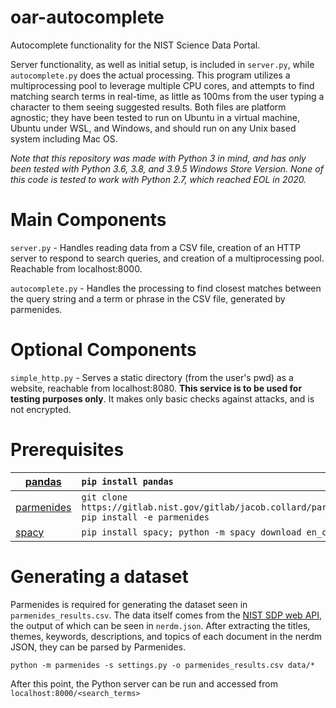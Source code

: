 # oar-autocomplete
Autocomplete functionality for the NIST Science Data Portal.

Server functionality, as well as initial setup, is included in `server.py`, while `autocomplete.py` does the actual processing. This program utilizes a multiprocessing pool to leverage multiple CPU cores, and attempts to find matching search terms in real-time, as little as 100ms from the user typing a character to them seeing suggested results. Both files are platform agnostic; they have been tested to run on Ubuntu in a virtual machine, Ubuntu under WSL, and Windows, and should run on any Unix based system including Mac OS.

*Note that this repository was made with Python 3 in mind, and has only been tested with Python 3.6, 3.8, and 3.9.5 Windows Store Version. None of this code is tested to work with Python 2.7, which reached EOL in 2020.*

# Main Components

`server.py` - Handles reading data from a CSV file, creation of an HTTP server to respond to search queries, and creation of a multiprocessing pool. Reachable from localhost:8000.

`autocomplete.py` - Handles the processing to find closest matches between the query string and a term or phrase in the CSV file, generated by parmenides.

# Optional Components

`simple_http.py` - Serves a static directory (from the user's pwd) as a website, reachable from localhost:8080. **This service is to be used for testing purposes only**. It makes only basic checks against attacks, and is not encrypted.

# Prerequisites

|[pandas](https://pypi.org/project/pandas/) | `pip install pandas`|
| --- | :--- |
|[parmenides](https://gitlab.nist.gov/gitlab/jacob.collard/parmenides) | `git clone https://gitlab.nist.gov/gitlab/jacob.collard/parmenides.git; pip install -e parmenides`
|[spacy](https://pypi.org/project/spacy/) | `pip install spacy; python -m spacy download en_core_web_sm` |

# Generating a dataset

Parmenides is required for generating the dataset seen in `parmenides_results.csv`. The data itself comes from the [NIST SDP web API](https://data.nist.gov/rmm/records), the output of which can be seen in `nerdm.json`. After extracting the titles, themes, keywords, descriptions, and topics of each document in the nerdm JSON, they can be parsed by Parmenides.

`python -m parmenides -s settings.py -o parmenides_results.csv data/*`

After this point, the Python server can be run and accessed from `localhost:8000/<search_terms>`

